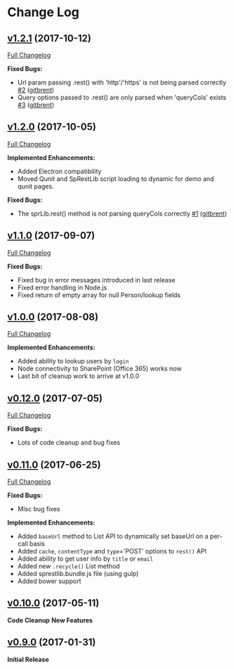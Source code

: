 # Change Log

## [v1.2.1](https://github.com/gitbrent/sprestlib/tree/v1.2.1) (2017-10-12)
[Full Changelog](https://github.com/gitbrent/sprestlib/compare/v1.2.0...v1.2.1)

**Fixed Bugs:**
- Url param passing .rest() with 'http'/'https' is not being parsed correctly [\#2](https://github.com/gitbrent/sprestlib/issues/2) ([gitbrent](https://github.com/gitbrent))
- Query options passed to .rest() are only parsed when 'queryCols' exists [\#3](https://github.com/gitbrent/sprestlib/issues/3) ([gitbrent](https://github.com/gitbrent))



## [v1.2.0](https://github.com/gitbrent/sprestlib/tree/v1.2.0) (2017-10-05)
[Full Changelog](https://github.com/gitbrent/sprestlib/compare/v1.1.0...v1.2.0)

**Implemented Enhancements:**
- Added Electron compatibility
- Moved Qunit and SpRestLib script loading to dynamic for demo and qunit pages.

**Fixed Bugs:**
- The sprLib.rest() method is not parsing queryCols correctly [\#1](https://github.com/gitbrent/sprestlib/issues/1) ([gitbrent](https://github.com/gitbrent))



## [v1.1.0](https://github.com/gitbrent/sprestlib/tree/v1.1.0) (2017-09-07)
[Full Changelog](https://github.com/gitbrent/sprestlib/compare/v1.0.0...v1.1.0)

**Fixed Bugs:**
- Fixed bug in error messages introduced in last release
- Fixed error handling in Node.js
- Fixed return of empty array for null Person/lookup fields



## [v1.0.0](https://github.com/gitbrent/sprestlib/tree/v1.0.0) (2017-08-08)
[Full Changelog](https://github.com/gitbrent/sprestlib/compare/v0.12.0...v1.0.0)

**Implemented Enhancements:**
- Added ability to lookup users by `login`
- Node connectivity to SharePoint (Office 365) works now
- Last bit of cleanup work to arrive at v1.0.0

## [v0.12.0](https://github.com/gitbrent/sprestlib/tree/v0.12.0) (2017-07-05)
[Full Changelog](https://github.com/gitbrent/sprestlib/compare/v0.11.0...v0.12.0)

**Fixed Bugs:**
- Lots of code cleanup and bug fixes

## [v0.11.0](https://github.com/gitbrent/sprestlib/tree/v0.11.0) (2017-06-25)
[Full Changelog](https://github.com/gitbrent/sprestlib/compare/v0.10.0...v0.11.0)

**Fixed Bugs:**
- Misc bug fixes

**Implemented Enhancements:**
- Added `baseUrl` method to List API to dynamically set baseUrl on a per-call basis
- Added `cache`, `contentType` and `type`='POST' options to `rest()` API
- Added ability to get user info by `title` or `email`
- Added new `.recycle()` List method
- Added sprestlib.bundle.js file (using gulp)
- Added bower support

## [v0.10.0](https://github.com/gitbrent/sprestlib/tree/v1.0.0) (2017-05-11)

**Code Cleanup**
**New Features**

## [v0.9.0](https://github.com/gitbrent/sprestlib/tree/v1.0.0) (2017-01-31)

**Initial Release**
